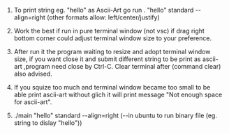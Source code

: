 1) To print string eg. "hello" as Ascii-Art
	go run . "hello" standard --align=right (other formats allow: left/center/justify)

2) Work the best if run in pure terminal window (not vsc) if drag right bottom corner could adjust terminal window size to your preference.

3) After run it the program waiting to resize and adopt terminal window size, if you want close it and submit different string to be 
	print as ascii-art  ,program need close by Ctrl-C. Clear terminal after (command clear) also advised.

4) If you squize too much and terminal window became too small to be able print ascii-art without glich it will print message 
	"Not enough space for ascii-art". 

5) ./main "hello" standard --align=right  	(--in ubuntu to run binary file (eg. string to dislay "hello"))
